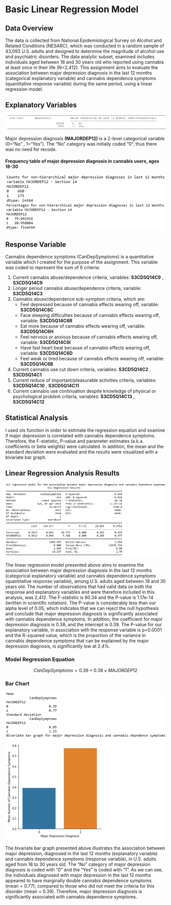 # Basic Linear Regression Model

## Data Overview
The data is collected from National Epidemiological Survey on Alcohol and Related Conditions (NESARC), which was conducted in a random sample of 43,093 U.S. adults and designed to determine the magnitude of alcohol use and psychiatric disorders. The data analytic subset, examined includes individuals aged between 18 and 30 years old who reported using cannabis at least once in their life (N=2,412). This assignment aims to evaluate the association between major depression diagnosis in the last 12 months (categorical explanatory variable) and cannabis dependence symptoms (quantitative response variable) during the same period, using a linear regression model.

## Explanatory Variables
![datascreenshot](https://github.com/Gkontopodis/Regression-Modelling-in-Practice/blob/master/Assignment%20Week%202/Output%20Analysis/sc7.png)

Major depression diagnosis **(MAJORDEP12)** is a 2-level categorical variable (0=“No” , 1=“Yes”). The “No” category was initially coded “0”, thus there was no need for recode.

#### Frequency table of major depression diagnosis in cannabis users, ages 18-30
![counts](https://github.com/Gkontopodis/Regression-Modelling-in-Practice/blob/master/Assignment%20Week%202/Output%20Analysis/out1.png)
![percentages](https://github.com/Gkontopodis/Regression-Modelling-in-Practice/blob/master/Assignment%20Week%202/Output%20Analysis/out2.png)

## Response Variable
Cannabis dependence symptoms (CanDepSymptoms) is a quantitative variable which I created for the purpose of the assignment. This variable was coded to represent the sum of 6 criteria:

1. Current cannabis abuse/dependence criteria, variables: **S3CD5Q14C9** , **S3CD5Q14C9**
2. Longer period cannabis abuse/dependence criteria, variable: **S3CD5Q14C3**
3. Cannabis abuse/dependence sub-symptom criteria, which are: 
     * Feel depressed because of cannabis effects wearing off, variable: **S3CD5Q14C6C**
     * Face sleeping difficulties because of cannabis effects wearing off, variable: **S3CD5Q14C6R**
     * Eat more because of cannabis effects wearing off, variable: **S3CD5Q14C6H**
     * Feel nervous or anxious because of cannabis effects wearing off, variable: **S3CD5Q14C6I**
     * Have fast heart beat because of cannabis effects wearing off, variable: **S3CD5Q14C6D**
     * Feel weak or tired because of cannabis effects wearing off, variable: **S3CD5Q14C6B**
4. Current cannabis use cut down criteria, variables: **S3CD5Q14C2** , **S3CD5Q14C1**     
5. Current reduce of important/pleasurable activities criteria, variables: **S3CD5Q14C10** , **S3CD5Q14C11**
6. Current cannabis use continuation despite knowledge of physical or psychological problem criteria, variables: **S3CD5Q14C13** , **S3CD5Q14C12**

## Statistical Analysis
I used ols function in order to estimate the regression equation and examine if major depression is correlated with cannabis dependence symptoms. Therefore, the F-statistic, P-value and parameter estimates (a.k.a. coefficients or beta weights) were calculated. In addition, the mean and the standard deviation were evaluated and the results were visualized with a bivariate bar graph.

## Linear Regression Analysis Results
![olsfunc](https://github.com/Gkontopodis/Regression-Modelling-in-Practice/blob/master/Assignment%20Week%202/Output%20Analysis/out3.png)

The linear regression model presented above aims to examine the association between major depression diagnosis in the last 12 months (categorical explanatory variable) and cannabis dependence symptoms (quantitative response variable), among U.S. adults aged between 18 and 30 years old. The number of observations that had valid data on both the response and explanatory variables and were therefore included in this analysis, was 2,412. The F-statistic is 60.34 and the P-value is 1.17e-14 (written in scientific notation). The P-value is considerably less than our alpha level of 0.05, which indicates that we can reject the null hypothesis and conclude that major depression diagnosis is significantly associated with cannabis dependence symptoms. In addition, the coefficient for major depression diagnosis is 0.38, and the intercept is 0.39. The P-value for our explanatory variable, in association with the response variable is p<0.0001 and the R-squared value, which is the proportion of the variance in cannabis dependence symptoms that can be explained by the major depression diagnosis, is significantly low at 2.4%.

### Model Regression Equation
$$CanDepSymptoms = 0.39 + 0.38 \times MAJORDEP12$$

### Bar Chart
![graph](https://github.com/Gkontopodis/Regression-Modelling-in-Practice/blob/master/Assignment%20Week%202/Output%20Analysis/out8.png)

The bivariate bar graph presented above illustrates the association between major depression, diagnosed in the last 12 months (explanatory variable) and cannabis dependence symptoms (response variable), in U.S. adults aged from 18 to 30 years old. The “No” category of major depression diagnosis is coded with “0” and the “Yes” is coded with “1”. As we can see, the individuals diagnosed with major depression in the last 12 months appeared to have marginally double cannabis dependence symptoms (mean = 0.77), compared to those who did not meet the criteria for this disorder (mean = 0.39). Therefore, major depression diagnosis is significantly associated with cannabis dependence symptoms.
